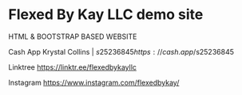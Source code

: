 # Flexed By Kay LLC demo site

HTML & BOOTSTRAP BASED WEBSITE

Cash App
Krystal Collins | $s25236845
https://cash.app/$s25236845


Linktree
https://linktr.ee/flexedbykayllc

Instagram
https://www.instagram.com/flexedbykay/
